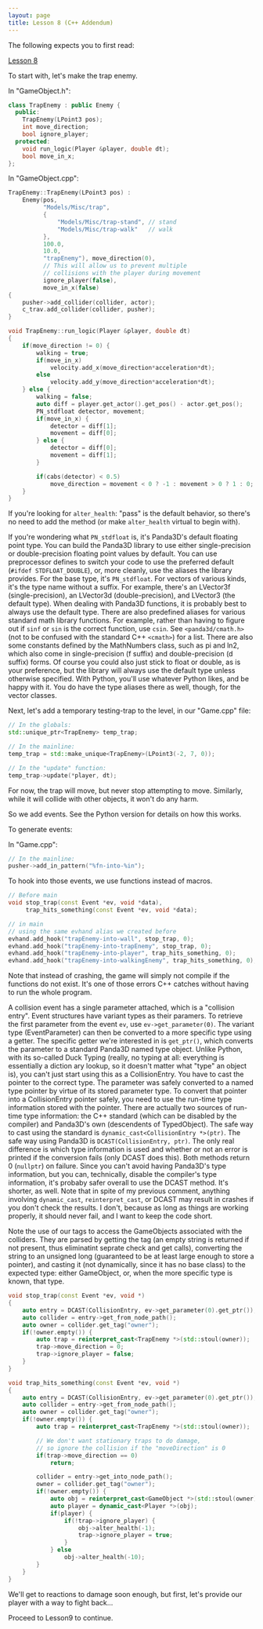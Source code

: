 ```yaml
---
layout: page
title: Lesson 8 (C++ Addendum)
---
```

The following expects you to first read:

[Lesson 8](https://arsthaumaturgis.github.io/Panda3DTutorial.io/tutorial/tut_lesson08.html)

To start with, let's make the trap enemy.

In "GameObject.h":
```c++
class TrapEnemy : public Enemy {
  public:
    TrapEnemy(LPoint3 pos);
    int move_direction;
    bool ignore_player;
  protected:
    void run_logic(Player &player, double dt);
    bool move_in_x;
};
```

In "GameObject.cpp":
```c++
TrapEnemy::TrapEnemy(LPoint3 pos) :
    Enemy(pos,
          "Models/Misc/trap",
          {
              "Models/Misc/trap-stand", // stand
              "Models/Misc/trap-walk"   // walk
          },
          100.0,
          10.0,
          "trapEnemy"), move_direction(0),
          // This will allow us to prevent multiple
          // collisions with the player during movement
          ignore_player(false),
          move_in_x(false)
{
    pusher->add_collider(collider, actor);
    c_trav.add_collider(collider, pusher);
}

void TrapEnemy::run_logic(Player &player, double dt)
{
    if(move_direction != 0) {
        walking = true;
        if(move_in_x)
            velocity.add_x(move_direction*acceleration*dt);
        else
            velocity.add_y(move_direction*acceleration*dt);
    } else {
        walking = false;
        auto diff = player.get_actor().get_pos() - actor.get_pos();
        PN_stdfloat detector, movement;
        if(move_in_x) {
            detector = diff[1];
            movement = diff[0];
        } else {
            detector = diff[0];
            movement = diff[1];
        }

        if(cabs(detector) < 0.5)
            move_direction = movement < 0 ? -1 : movement > 0 ? 1 : 0;
    }
}
```

If you're looking for `alter_health`:  "pass" is the default behavior,
so there's no need to add the method (or make `alter_health` virtual
to begin with).

If you're wondering what `PN_stdfloat` is, it's Panda3D's default
floating point type.  You can build the Panda3D library to use either
single-precision or double-precision floating point values by default.
You can use preprocessor defines to switch your code to use the
preferred default (`#ifdef STDFLOAT_DOUBLE`), or, more cleanly, use
the aliases the library provides.  For the base type, it's
`PN_stdfloat`. For vectors of various kinds, it's the type name
without a suffix.  For example, there's an LVector3f
(single-precision), an LVector3d (double-precision), and LVector3 (the
default type).  When dealing with Panda3D functions, it is probably
best to always use the default type.  There are also predefined
aliases for various standard math library functions.  For example,
rather than having to figure out if `sinf` or `sin` is the correct
function, use `csin`.  See `<panda3d/cmath.h>` (not to be confused
with the standard C++ `<cmath>`) for a list.  There are also some
constants defined by the MathNumbers class, such as pi and ln2, which
also come in single-precision (f suffix) and double-precision (d
suffix) forms. Of course you could also just stick to float or double,
as is your preference, but the library will always use the default
type unless otherwise specified.  With Python, you'll use whatever
Python likes, and be happy with it.  You do have the type aliases
there as well, though, for the vector classes.

Next, let's add a temporary testing-trap to the level, in our
"Game.cpp" file:

```c++
// In the globals:
std::unique_ptr<TrapEnemy> temp_trap;
```
```c++
// In the mainline:
temp_trap = std::make_unique<TrapEnemy>(LPoint3(-2, 7, 0));
```
```c++
// In the "update" function:
temp_trap->update(*player, dt);
```

For now, the trap will move, but never stop attempting to move.
Similarly, while it will collide with other objects, it won't do any
harm.

So we add events.  See the Python version for details on how this works.

To generate events:

In "Game.cpp":
```c++
// In the mainline:
pusher->add_in_pattern("%fn-into-%in");
```

To hook into those events, we use functions instead of macros.

```c++
// Before main
void stop_trap(const Event *ev, void *data),
     trap_hits_something(const Event *ev, void *data);
```
```c++
// in main
// using the same evhand alias we created before
evhand.add_hook("trapEnemy-into-wall", stop_trap, 0);
evhand.add_hook("trapEnemy-into-trapEnemy", stop_trap, 0);
evhand.add_hook("trapEnemy-into-player", trap_hits_something, 0);
evhand.add_hook("trapEnemy-into-walkingEnemy", trap_hits_something, 0);
```

Note that instead of crashing, the game will simply not compile if the
functions do not exist.  It's one of those errors C++ catches without
having to run the whole program.

A collision event has a single parameter attached, which is a
"collision entry".  Event structures have variant types as their
paramers.  To retrieve the first parameter from the event `ev`, use
`ev->get_parameter(0)`.  The variant type (EventParameter) can then be
converted to a more specific type using a getter.  The specific getter
we're interested in is `get_ptr()`, which converts the parameter to a
standard Panda3D named type object.  Unlike Python, with its so-called
Duck Typing (really, no typing at all:  everything is essentially a
diction ary lookup, so it doesn't matter what "type" an object is),
you can't just start using this as a CollisionEntry.  You have to cast
the pointer to the correct type.  The parameter was safely converted
to a named type pointer by virtue of its stored parameter type.  To
convert that pointer into a CollisionEntry pointer safely, you need to
use the run-time type information stored with the pointer.  There are
actually two sources of run-time type information:  the C++ standard
(which can be disabled by the compiler) and Panda3D's own (descendents
of TypedObject).  The safe way to cast using the standard is
`dynamic_cast<CollisionEntry *>(ptr)`.  The safe way using Panda3D is
`DCAST(CollisionEntry, ptr)`.  The only real difference is which type
information is used and whether or not an error is printed if the
conversion fails (only DCAST does this).  Both methods return 0
(`nullptr`) on failure.  Since you can't avoid having Panda3D's type
information, but you can, technically, disable the compiler's type
information, it's probaby safer overall to use the DCAST method.  It's
shorter, as well.  Note that in spite of my previous comment, anything
involving `dynamic_cast`, `reinterpret_cast`, or DCAST may result in
crashes if you don't check the results.  I don't, because as long as
things are working properly, it should never fail, and I want to keep
the code short.

Note the use of our tags to access the GameObjects associated with the
colliders.  They are parsed by getting the tag (an empty string is
returned if not present, thus eliminatint seprate check and get
calls), converting the string to an unsigned long (guaranteed to be at
least large enough to store a pointer), and casting it (not
dynamically, since it has no base class) to the expected type:  either
GameObject, or, when the more specific type is known, that type.

```c++
void stop_trap(const Event *ev, void *)
{
    auto entry = DCAST(CollisionEntry, ev->get_parameter(0).get_ptr());
    auto collider = entry->get_from_node_path();
    auto owner = collider.get_tag("owner");
    if(!owner.empty()) {
        auto trap = reinterpret_cast<TrapEnemy *>(std::stoul(owner));
        trap->move_direction = 0;
        trap->ignore_player = false;
    }
}

void trap_hits_something(const Event *ev, void *)
{
    auto entry = DCAST(CollisionEntry, ev->get_parameter(0).get_ptr());
    auto collider = entry->get_from_node_path();
    auto owner = collider.get_tag("owner");
    if(!owner.empty()) {
        auto trap = reinterpret_cast<TrapEnemy *>(std::stoul(owner));

        // We don't want stationary traps to do damage,
        // so ignore the collision if the "moveDirection" is 0
        if(trap->move_direction == 0)
            return;

        collider = entry->get_into_node_path();
        owner = collider.get_tag("owner");
        if(!owner.empty()) {
            auto obj = reinterpret_cast<GameObject *>(std::stoul(owner));
            auto player = dynamic_cast<Player *>(obj);
            if(player) {
                if(!trap->ignore_player) {
                    obj->alter_health(-1);
                    trap->ignore_player = true;
                }
            } else
                obj->alter_health(-10);
        }
    }
}
```

We'll get to reactions to damage soon enough, but first, let's provide
our player with a way to fight back...

Proceed to Lesson9 to continue.
